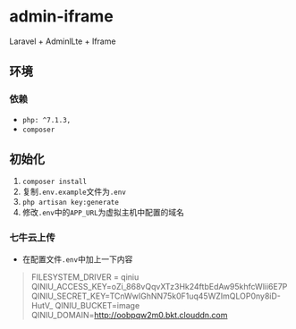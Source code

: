 # admin-iframe
Laravel + AdminlLte + Iframe

## 环境

### 依赖

- `php: ^7.1.3,`
- `composer`

## 初始化

1. `composer install`
2. 复制`.env.example`文件为`.env`
3. `php artisan key:generate`
4. 修改`.env`中的`APP_URL`为虚拟主机中配置的域名

### 七牛云上传

- 在配置文件`.env`中加上一下内容
> FILESYSTEM_DRIVER = qiniu
  QINIU_ACCESS_KEY=oZi_868vQqvXTz3Hk24ftbEdAw95khfcWlii6E7P
  QINIU_SECRET_KEY=TCnWwIGhNN75k0F1uq45WZImQLOP0ny8iD-HutV_
  QINIU_BUCKET=image
  QINIU_DOMAIN=http://oobpqw2m0.bkt.clouddn.com

